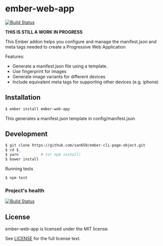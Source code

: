 # ember-web-app
[![Build Status](https://travis-ci.org/san650/ember-web-app.svg?branch=master)](https://travis-ci.org/san650/ember-web-app)

__THIS IS STILL A WORK IN PROGRESS__

This Ember addon helps you configure and manage the manifest.json and meta tags needed to create a Progressive Web Application

Features:

* Generate a manifest.json file using a template.
* Use fingerprint for images
* Generate image variants for different devices
* Include equivalent meta tags for supporting other devices (e.g. iphone)

## Installation

```sh
$ ember install ember-web-app
```

This generates a manifest.json template in config/manifest.json

## Development

```sh
$ git clone https://github.com/san650/ember-cli-page-object.git
$ cd $_
$ yarn          # (or npm install)
$ bower install
```

Running tests

```sh
$ npm test
```

### Project's health

[![Build Status](https://travis-ci.org/san650/ember-web-app.svg?branch=master)](https://travis-ci.org/san650/ember-web-app)

## License

ember-web-app is licensed under the MIT license.

See [LICENSE](./LICENSE) for the full license text.
